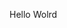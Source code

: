 Hello Wolrd

















































































































































































































































































































































































































































































































































































































































































































































































































































































































































































































































































































































































































































































































































































































































































































































































































































































































































































































































































































































































































































































































































































































































































































































































































































































































































































































































































































































































































































































































































































































































































































































































































































































































































































































































































































































































































































































































































































































































































































































































































































































